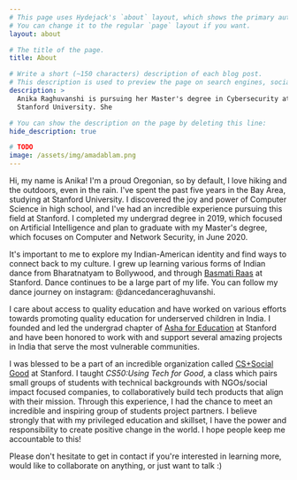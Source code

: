 ```yaml
---
# This page uses Hydejack's `about` layout, which shows the primary author's picture and about text at the top.
# You can change it to the regular `page` layout if you want.
layout: about

# The title of the page.
title: About

# Write a short (~150 characters) description of each blog post.
# This description is used to preview the page on search engines, social media, etc.
description: >
  Anika Raghuvanshi is pursuing her Master's degree in Cybersecurity at
  Stanford University. She

# You can show the description on the page by deleting this line:
hide_description: true

# TODO
image: /assets/img/amadablam.png
---
```


Hi, my name is Anika! I'm a proud Oregonian, so by default, I love hiking and
the outdoors, even in the rain. I've spent the past five years
in the Bay Area, studying at Stanford University. I discovered the joy and
power of Computer Science in high school, and I've had an incredible
experience pursuing this field at Stanford. I completed my undergrad degree in
2019, which focused on Artificial Intelligence
and plan to graduate with my Master's degree, which focuses on Computer and Network Security,
in June 2020.

It's important to me to explore my Indian-American identity and find ways to connect back
to my culture. I grew up learning various forms of Indian dance from Bharatnatyam
to Bollywood, and through
[Basmati Raas](https://basmatiraas.wixsite.com/stanford) at Stanford.
Dance continues to be a large part of my life. You can follow my dance journey on
instagram: @dancedanceraghuvanshi.

I care about access to quality education and have worked on various efforts towards
promoting quality education for underserved children in India. I founded and led
the undergrad chapter of [Asha for Education](https://ashanet.org/) at Stanford
and have been honored to work with and support several amazing projects in India that serve
the most vulnerable communities.

I was blessed to be a part of an incredible organization called
[CS+Social Good](https://cs4good.com/) at Stanford. I taught *CS50:Using Tech for Good*, a
class which pairs small groups of students with technical backgrounds
with NGOs/social impact focused
companies, to collaboratively build tech products that align with their mission. Through
this experience, I had the chance to meet an incredible and inspiring group of students
project partners. I believe strongly that with
my privileged education and skillset, I have the
power and responsibility to create positive change in the world. I hope people keep me accountable
to this!

Please don't hesitate to get in contact if you're interested in learning more,
would like to collaborate on anything, or just want to talk :)
